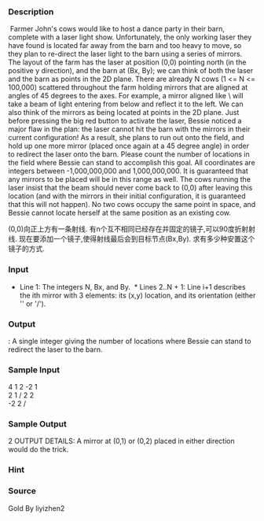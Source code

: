 
### Description
 Farmer John's cows would like to host a dance party in their barn, complete with a laser light show. Unfortunately, the only working laser they have found is located far away from the barn and too heavy to move, so they plan to re-direct the laser light to the barn using a series of mirrors. The layout of the farm has the laser at position (0,0) pointing north (in the positive y direction), and the barn at (Bx, By); we can think of both the laser and the barn as points in the 2D plane. There are already N cows (1 <= N <= 100,000) scattered throughout the farm holding mirrors that are aligned at angles of 45 degrees to the axes. For example, a mirror aligned like \ will take a beam of light entering from below and reflect it to the left. We can also think of the mirrors as being located at points in the 2D plane. Just before pressing the big red button to activate the laser, Bessie noticed a major flaw in the plan: the laser cannot hit the barn with the mirrors in their current configuration! As a result, she plans to run out onto the field, and hold up one more mirror (placed once again at a 45 degree angle) in order to redirect the laser onto the barn. Please count the number of locations in the field where Bessie can stand to accomplish this goal. All coordinates are integers between -1,000,000,000 and 1,000,000,000. It is guaranteed that any mirrors to be placed will be in this range as well. The cows running the laser insist that the beam should never come back to (0,0) after leaving this location (and with the mirrors in their initial configuration, it is guaranteed that this will not happen). No two cows occupy the same point in space, and Bessie cannot locate herself at the same position as an existing cow. 

(0,0)向正上方有一条射线.
有n个互不相同已经存在并固定的镜子,可以90度折射射线.
现在要添加一个镜子,使得射线最后会到目标节点(Bx,By).
求有多少种安置这个镜子的方式.
### Input
* Line 1: The integers N, Bx, and By.
 * Lines 2..N + 1: Line i+1 describes the ith mirror with 3 elements: its (x,y) location, and its orientation (either '\' or '/'). 
### Output
: A single integer giving the number of locations where Bessie can stand to redirect the laser to the barn. 
### Sample Input
4 1 2
-2 1 \
2 1 /
2 2 \
-2 2 /

### Sample Output
 2 
OUTPUT DETAILS: A mirror at (0,1) or (0,2) placed in either direction would do the trick. 
### Hint

### Source
Gold By liyizhen2